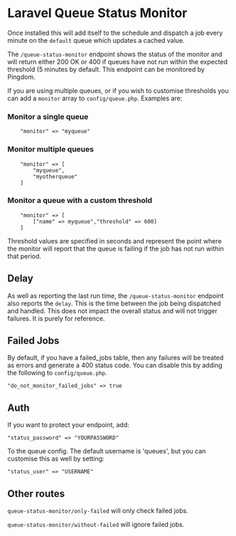 # Laravel Queue Status Monitor

Once installed this will add itself to the schedule and dispatch a job
every minute on the `default` queue which updates a cached value.

The `/queue-status-monitor` endpoint shows the status of the monitor and
will return either 200 OK or 400 if queues have not run within the
expected threshold (5 minutes by default. This endpoint can be
monitored by Pingdom.

If you are using multiple queues, or if you wish to customise thresholds
you can add a `monitor` array to `config/queue.php`. Examples are:


### Monitor a single queue

```
    "monitor" => "myqueue"
```

### Monitor multiple queues

```
    "monitor" => [
        "myqueue",
        "myotherqueue"
    ]
```

### Monitor a queue with a custom threshold

```
    "monitor" => [
        ["name" => myqueue","threshold" => 600]
    ]
```

Threshold values are specified in seconds and represent the point
where the monitor will report that the queue is failing if the
job has not run within that period.


## Delay
As well as reporting the last run time, the `/queue-status-monitor`
endpoint also reports the `delay`. This is the time between the job
being dispatched and handled. This does not impact the overall status
and will not trigger failures. It is purely for reference.


## Failed Jobs
By default, if you have a failed_jobs table, then any failures will
be treated as errors and generate a 400 status code. You can disable
this by adding the following to `config/queue.php`.

`"do_not_monitor_failed_jobs" => true`


## Auth
If you want to protect your endpoint, add:

`"status_password" => "YOURPASSWORD"`

To the queue config. The default username is 'queues', but you can customise
this as well by setting:

`"status_user" => "USERNAME"`


## Other routes

`queue-status-monitor/only-failed` will only check failed jobs.

`queue-status-monitor/without-failed` will ignore failed jobs.

